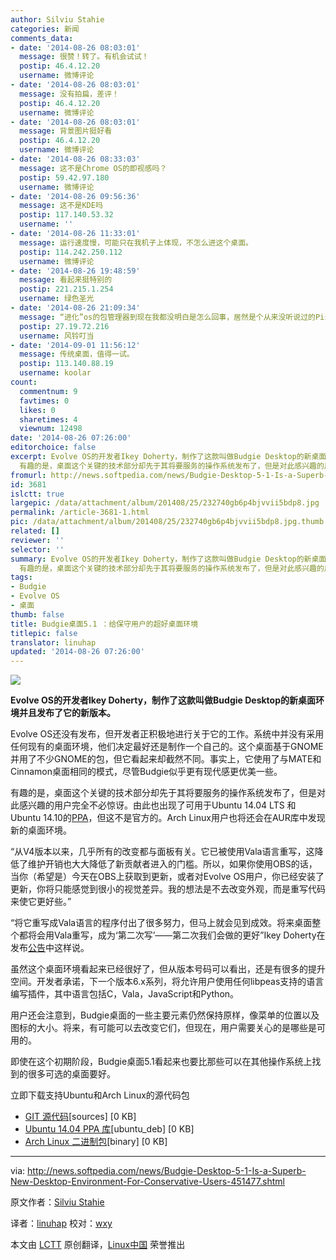 ```yaml
---
author: Silviu Stahie
categories: 新闻
comments_data:
- date: '2014-08-26 08:03:01'
  message: 很赞！转了。有机会试试！
  postip: 46.4.12.20
  username: 微博评论
- date: '2014-08-26 08:03:01'
  message: 没有拍扁，差评！
  postip: 46.4.12.20
  username: 微博评论
- date: '2014-08-26 08:03:01'
  message: 背景图片挺好看
  postip: 46.4.12.20
  username: 微博评论
- date: '2014-08-26 08:33:03'
  message: 这不是Chrome OS的即视感吗？
  postip: 59.42.97.180
  username: 微博评论
- date: '2014-08-26 09:56:36'
  message: 这不是KDE吗
  postip: 117.140.53.32
  username: ''
- date: '2014-08-26 11:33:01'
  message: 运行速度慢，可能只在我机子上体现，不怎么进这个桌面。
  postip: 114.242.250.112
  username: 微博评论
- date: '2014-08-26 19:48:59'
  message: 看起来挺特别的
  postip: 221.215.1.254
  username: 绿色圣光
- date: '2014-08-26 21:09:34'
  message: “进化”os的包管理器到现在我都没明白是怎么回事，居然是个从来没听说过的Pisi
  postip: 27.19.72.216
  username: 风铃叮当
- date: '2014-09-01 11:56:12'
  message: 传统桌面，值得一试。
  postip: 113.140.88.19
  username: koolar
count:
  commentnum: 9
  favtimes: 0
  likes: 0
  sharetimes: 4
  viewnum: 12498
date: '2014-08-26 07:26:00'
editorchoice: false
excerpt: Evolve OS的开发者Ikey Doherty，制作了这款叫做Budgie Desktop的新桌面环境并且发布了它的新版本。 Evolve OS还没有发布，但开发者正积极地进行关于它的工作。系统中并没有采用任何现有的桌面环境，他们决定最好还是制作一个自己的。这个桌面基于GNOME并用了不少GNOME的包，但它看起来却截然不同。事实上，它使用了与MATE和Cinnamon桌面相同的模式，尽管Budgie似乎更有现代感更优美一些。
  有趣的是，桌面这个关键的技术部分却先于其将要服务的操作系统发布了，但是对此感兴趣的用户完全不必惊讶。由此也出现了可用于Ubuntu 14.04 LTS 和U
fromurl: http://news.softpedia.com/news/Budgie-Desktop-5-1-Is-a-Superb-New-Desktop-Environment-For-Conservative-Users-451477.shtml
id: 3681
islctt: true
largepic: /data/attachment/album/201408/25/232740gb6p4bjvvii5bdp8.jpg
permalink: /article-3681-1.html
pic: /data/attachment/album/201408/25/232740gb6p4bjvvii5bdp8.jpg.thumb.jpg
related: []
reviewer: ''
selector: ''
summary: Evolve OS的开发者Ikey Doherty，制作了这款叫做Budgie Desktop的新桌面环境并且发布了它的新版本。 Evolve OS还没有发布，但开发者正积极地进行关于它的工作。系统中并没有采用任何现有的桌面环境，他们决定最好还是制作一个自己的。这个桌面基于GNOME并用了不少GNOME的包，但它看起来却截然不同。事实上，它使用了与MATE和Cinnamon桌面相同的模式，尽管Budgie似乎更有现代感更优美一些。
  有趣的是，桌面这个关键的技术部分却先于其将要服务的操作系统发布了，但是对此感兴趣的用户完全不必惊讶。由此也出现了可用于Ubuntu 14.04 LTS 和U
tags:
- Budgie
- Evolve OS
- 桌面
thumb: false
title: Budgie桌面5.1 ：给保守用户的超好桌面环境
titlepic: false
translator: linuhap
updated: '2014-08-26 07:26:00'
---
```


![](/data/attachment/album/201408/25/232740gb6p4bjvvii5bdp8.jpg)


**Evolve OS的开发者Ikey Doherty，制作了这款叫做Budgie Desktop的新桌面环境并且发布了它的新版本。**


Evolve OS还没有发布，但开发者正积极地进行关于它的工作。系统中并没有采用任何现有的桌面环境，他们决定最好还是制作一个自己的。这个桌面基于GNOME并用了不少GNOME的包，但它看起来却截然不同。事实上，它使用了与MATE和Cinnamon桌面相同的模式，尽管Budgie似乎更有现代感更优美一些。


有趣的是，桌面这个关键的技术部分却先于其将要服务的操作系统发布了，但是对此感兴趣的用户完全不必惊讶。由此也出现了可用于Ubuntu 14.04 LTS 和Ubuntu 14.10的[PPA](https://launchpad.net/%7Esukso96100/+archive/ubuntu/budgie-desktop)，但这不是官方的。Arch Linux用户也将还会在AUR库中发现新的桌面环境。


“从V4版本以来，几乎所有的改变都与面板有关。它已被使用Vala语言重写，这降低了维护开销也大大降低了新贡献者进入的门槛。所以，如果你使用OBS的话，当你（希望是）今天在OBS上获取到更新，或者对Evolve OS用户，你已经安装了更新，你将只能感觉到很小的视觉差异。我的想法是不去改变外观，而是重写代码来使它更好些。”


“将它重写成Vala语言的程序付出了很多努力，但马上就会见到成效。将来桌面整个都将会用Vala重写，成为‘第二次写’——第二次我们会做的更好”Ikey Doherty在发布[公告](https://evolve-os.com/2014/07/20/budgie-desktop-v5-1-released/)中这样说。


虽然这个桌面环境看起来已经很好了，但从版本号码可以看出，还是有很多的提升空间。开发者承诺，下一个版本6.x系列，将允许用户使用任何libpeas支持的语言编写插件，其中语言包括C，Vala，JavaScript和Python。


用户还会注意到，Budgie桌面的一些主要元素仍然保持原样，像菜单的位置以及图标的大小。将来，有可能可以去改变它们，但现在，用户需要关心的是哪些是可用的。


即使在这个初期阶段，Budgie桌面5.1看起来也要比那些可以在其他操作系统上找到的很多可选的桌面要好。


立即下载支持Ubuntu和Arch Linux的源代码包


* [GIT 源代码](https://github.com/evolve-os/budgie-desktop/)[sources] [0 KB]
* [Ubuntu 14.04 PPA 库](https://launchpad.net/%7Esukso96100/+archive/ubuntu/budgie-desktop?field.series_filter=trusty)[ubuntu\_deb] [0 KB]
* [Arch Linux 二进制包](https://aur.archlinux.org/packages/budgie-desktop-git)[binary] [0 KB]




---


via: <http://news.softpedia.com/news/Budgie-Desktop-5-1-Is-a-Superb-New-Desktop-Environment-For-Conservative-Users-451477.shtml>


原文作者：[Silviu Stahie](http://news.softpedia.com/editors/browse/silviu-stahie)


译者：[linuhap](https://github.com/linuhap) 校对：[wxy](https://github.com/wxy)


本文由 [LCTT](https://github.com/LCTT/TranslateProject) 原创翻译，[Linux中国](http://linux.cn/) 荣誉推出